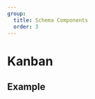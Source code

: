 ```yaml
---
group:
  title: Schema Components
  order: 3
---
```


# Kanban

## Example

<code src="./demos/demo1.tsx"></code>
